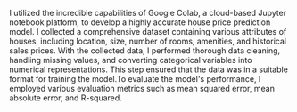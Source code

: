 I utilized the incredible capabilities of Google Colab, a cloud-based Jupyter notebook platform, to develop a highly accurate house price prediction model.  I collected a comprehensive dataset containing various attributes of houses, including location, size, number of rooms, amenities, and historical sales prices. With the collected data, I performed thorough data cleaning, handling missing values, and converting categorical variables into numerical representations. This step ensured that the data was in a suitable format for training the model.To evaluate the model's performance, I employed various evaluation metrics such as mean squared error, mean absolute error, and R-squared.
